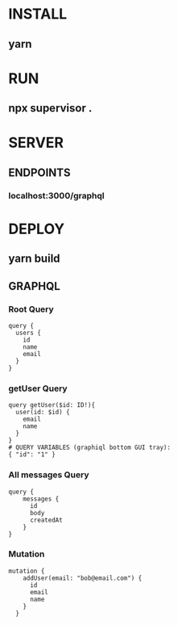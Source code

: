 # INSTALL 
## yarn 

# RUN 
## npx supervisor .

# SERVER
## ENDPOINTS 
### localhost:3000/graphql

# DEPLOY 
## yarn build

## GRAPHQL

### Root Query
```
query {
  users {
    id
    name
    email
  }
}
```


### getUser Query
```
query getUser($id: ID!){
  user(id: $id) {
    email
    name
  }
}
# QUERY VARIABLES (graphiql bottom GUI tray):
{ "id": "1" }
```

### All messages Query
```
query {
    messages {
      id
      body
      createdAt
	}
}
```



### Mutation
```
mutation {
    addUser(email: "bob@email.com") {
      id
      email
      name
    }
  }
```